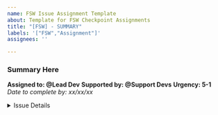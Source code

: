 ```yaml
---
name: FSW Issue Assignment Template
about: Template for FSW Checkpoint Assignments
title: "[FSW] - SUMMARY"
labels: '["FSW","Assignment"]'
assignees: ''

---
```


### Summary Here
**Assigned to: @Lead Dev** 
**Supported by: @Support Devs**
**Urgency: 5-1**
_Date to complete by: xx/xx/xx_

<details><summary> Issue Details</summary>
<p>

**TODO**

- [ ] Task 1 here
- [ ] Task 2 here

**Consider**
-  Considerations Necessary to Think About

</p>
</details>
